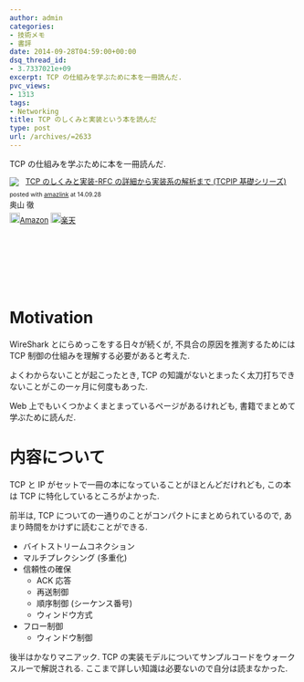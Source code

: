 ```yaml
---
author: admin
categories:
- 技術メモ
- 書評
date: 2014-09-28T04:59:00+00:00
dsq_thread_id:
- 3.7337021e+09
excerpt: TCP の仕組みを学ぶために本を一冊読んだ.
pvc_views:
- 1313
tags:
- Networking
title: TCP のしくみと実装という本を読んだ
type: post
url: /archives/=2633
---
```


TCP の仕組みを学ぶために本を一冊読んだ.

<div class='amazlink-box' style='text-align:left;padding-bottom:20px;font-size:small;/zoom: 1;overflow: hidden;'><div class='amazlink-list' style='clear: both;'><div class='amazlink-image' style='float:left;margin:0px 12px 1px 0px;'><a href='http://www.amazon.co.jp/TCP%E3%81%AE%E3%81%97%E3%81%8F%E3%81%BF%E3%81%A8%E5%AE%9F%E8%A3%85%E2%80%95RFC%E3%81%AE%E8%A9%B3%E7%B4%B0%E3%81%8B%E3%82%89%E5%AE%9F%E8%A3%85%E7%B3%BB%E3%81%AE%E8%A7%A3%E6%9E%90%E3%81%BE%E3%81%A7-TCPIP%E5%9F%BA%E7%A4%8E%E3%82%B7%E3%83%AA%E3%83%BC%E3%82%BA-%E5%A5%A5%E5%B1%B1-%E5%BE%B9/dp/478981873X%3FSubscriptionId%3DAKIAJDINZW45GEGLXQQQ%26tag%3Dsleephacker-22%26linkCode%3Dxm2%26camp%3D2025%26creative%3D165953%26creativeASIN%3D478981873X' target='_blank' rel='nofollow'><img src='http://ecx.images-amazon.com/images/I/51JC0P86MCL._SL160_.jpg' style='border: none;' /></a></div><div class='amazlink-info' style='height:160; margin-bottom: 10px'><div class='amazlink-name' style='margin-bottom:10px;line-height:120%'><a href='http://www.amazon.co.jp/TCP%E3%81%AE%E3%81%97%E3%81%8F%E3%81%BF%E3%81%A8%E5%AE%9F%E8%A3%85%E2%80%95RFC%E3%81%AE%E8%A9%B3%E7%B4%B0%E3%81%8B%E3%82%89%E5%AE%9F%E8%A3%85%E7%B3%BB%E3%81%AE%E8%A7%A3%E6%9E%90%E3%81%BE%E3%81%A7-TCPIP%E5%9F%BA%E7%A4%8E%E3%82%B7%E3%83%AA%E3%83%BC%E3%82%BA-%E5%A5%A5%E5%B1%B1-%E5%BE%B9/dp/478981873X%3FSubscriptionId%3DAKIAJDINZW45GEGLXQQQ%26tag%3Dsleephacker-22%26linkCode%3Dxm2%26camp%3D2025%26creative%3D165953%26creativeASIN%3D478981873X' rel='nofollow' target='_blank'>TCP のしくみと実装-RFC の詳細から実装系の解析まで (TCPIP 基礎シリーズ)</a></div><div class='amazlink-powered' style='font-size:80%;margin-top:5px;line-height:120%'>posted with <a href='http://amazlink.keizoku.com/' title='アマゾンアフィリエイトリンク作成ツール' target='_blank'>amazlink</a> at 14.09.28</div><div class='amazlink-detail'>奥山 徹<br /></div><div class='amazlink-sub-info' style='float: left;'><div class='amazlink-link' style='margin-top: 5px'><img src='http://amazlink.fuyu.gs/icon_amazon.png' width='18'><a href='http://www.amazon.co.jp/TCP%E3%81%AE%E3%81%97%E3%81%8F%E3%81%BF%E3%81%A8%E5%AE%9F%E8%A3%85%E2%80%95RFC%E3%81%AE%E8%A9%B3%E7%B4%B0%E3%81%8B%E3%82%89%E5%AE%9F%E8%A3%85%E7%B3%BB%E3%81%AE%E8%A7%A3%E6%9E%90%E3%81%BE%E3%81%A7-TCPIP%E5%9F%BA%E7%A4%8E%E3%82%B7%E3%83%AA%E3%83%BC%E3%82%BA-%E5%A5%A5%E5%B1%B1-%E5%BE%B9/dp/478981873X%3FSubscriptionId%3DAKIAJDINZW45GEGLXQQQ%26tag%3Dsleephacker-22%26linkCode%3Dxm2%26camp%3D2025%26creative%3D165953%26creativeASIN%3D478981873X' rel='nofollow' target='_blank'>Amazon</a> <img src='http://amazlink.fuyu.gs/icon_rakuten.gif' width='18'><a href='http://hb.afl.rakuten.co.jp/hgc/g00q0724.n763w947.g00q0724.n763x2b4/?pc=http%3A%2F%2Fbooks.rakuten.co.jp%2Frb%2F10203663%2F&m=http%3A%2F%2Fm.rakuten.co.jp%2Frms%2Fmsv%2FItem%3Fn%3D10203663%26surl%3Dbook' rel='nofollow' target='_blank'>楽天</a></div></div></div></div></div>

Motivation
==========

WireShark とにらめっこをする日々が続くが, 不具合の原因を推測するためには
TCP 制御の仕組みを理解する必要があると考えた.

よくわからないことが起こったとき, TCP
の知識がないとまったく太刀打ちできないことがこの一ヶ月に何度もあった.

Web 上でもいくつかよくまとまっているページがあるけれども,
書籍でまとめて学ぶために読んだ.

内容について
============

TCP と IP がセットで一冊の本になっていることがほとんどだけれども,
この本は TCP に特化しているところがよかった.

前半は, TCP についての一通りのことがコンパクトにまとめられているので,
あまり時間をかけずに読むことができる.

-   バイトストリームコネクション
-   マルチプレクシング (多重化)
-   信頼性の確保
    -   ACK 応答
    -   再送制御
    -   順序制御 (シーケンス番号)
    -   ウィンドウ方式
-   フロー制御
    -   ウィンドウ制御

後半はかなりマニアック. TCP
の実装モデルについてサンプルコードをウォークスルーで解説される.
ここまで詳しい知識は必要ないので自分は読まなかった.
